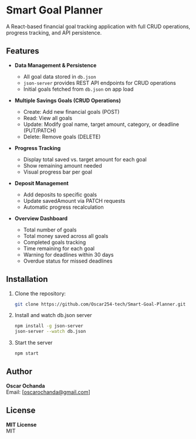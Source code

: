 # Smart Goal Planner

A React-based financial goal tracking application with full CRUD operations, progress tracking, and API persistence. 

## Features

- **Data Management & Persistence**
  - All goal data stored in `db.json`
  - `json-server` provides REST API endpoints for CRUD operations
  - Initial goals fetched from `db.json` on app load

- **Multiple Savings Goals (CRUD Operations)**
  - Create: Add new financial goals (POST)
  - Read: View all goals
  - Update: Modify goal name, target amount, category, or deadline (PUT/PATCH)
  - Delete: Remove goals (DELETE)

- **Progress Tracking**
  - Display total saved vs. target amount for each goal
  - Show remaining amount needed
  - Visual progress bar per goal

- **Deposit Management**
  - Add deposits to specific goals
  - Update savedAmount via PATCH requests
  - Automatic progress recalculation

- **Overview Dashboard**
  - Total number of goals
  - Total money saved across all goals
  - Completed goals tracking
  - Time remaining for each goal
  - Warning for deadlines within 30 days
  - Overdue status for missed deadlines

## Installation

1. Clone the repository:
   ```bash
   git clone https://github.com/Oscar254-tech/Smart-Goal-Planner.git
   
2. Install and watch db.json server
    ```bash
    npm install -g json-server
    json-server --watch db.json
3. Start the server
   ```bash
   npm start

## Author

**Oscar Ochanda**  
Email: [oscarochanda@gmail.com]

## License

**MIT License**  
MIT
